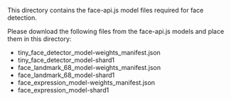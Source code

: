 This directory contains the face-api.js model files required for face detection.

Please download the following files from the face-api.js models and place them in this directory:
- tiny_face_detector_model-weights_manifest.json
- tiny_face_detector_model-shard1
- face_landmark_68_model-weights_manifest.json
- face_landmark_68_model-shard1
- face_expression_model-weights_manifest.json
- face_expression_model-shard1
